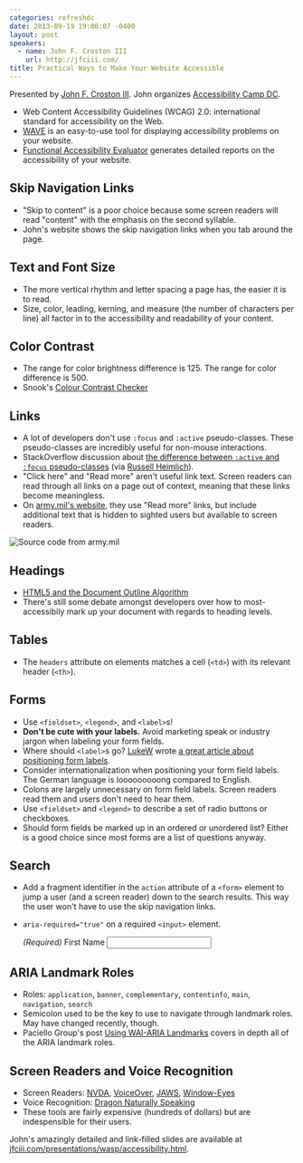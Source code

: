 ```yaml
---
categories: refreshdc
date: 2013-09-19 19:00:07 -0400
layout: post
speakers:
  - name: John F. Croston III
    url: http://jfciii.com/
title: Practical Ways to Make Your Website Accessible
---
```


Presented by [John F. Croston III](http://jfciii.com/). John organizes [Accessibility Camp DC](http://accessibilitycampdc.org/).

- Web Content Accessibility Guidelines (WCAG) 2.0: international standard for accessibility on the Web.
- [WAVE](http://wave.webaim.org/) is an easy-to-use tool for displaying accessibility problems on your website.
- [Functional Accessibility Evaluator](http://fae.cita.uiuc.edu/) generates detailed reports on the accessibility of your website.


## Skip Navigation Links

- "Skip to content" is a poor choice because some screen readers will read "content" with the emphasis on the second syllable.
- John's website shows the skip navigation links when you tab around the page.


## Text and Font Size

- The more vertical rhythm and letter spacing a page has, the easier it is to read.
- Size, color, leading, kerning, and measure (the number of characters per line) all factor in to the accessibility and readability of your content.


## Color Contrast

- The range for color brightness difference is 125. The range for color difference is 500.
- Snook's [Colour Contrast Checker](http://snook.ca/technical/colour_contrast/colour.html)


## Links

- A lot of developers don't use `:focus` and `:active` pseudo-classes. These pseudo-classes are incredibly useful for non-mouse interactions.
- StackOverflow discussion about [the difference between `:active` and `:focus` pseudo-classes](http://stackoverflow.com/questions/1677990/what-is-the-difference-between-focus-and-active) (via [Russell Heimlich](https://twitter.com/kingkool68/status/380834790150115328)).
- "Click here" and "Read more" aren't useful link text. Screen readers can read through all links on a page out of context, meaning that these links become meaningless.
- On [army.mil's website](http://www.army.mil/), they use "Read more" links, but include additional text that is hidden to sighted users but available to screen readers.

![Source code from army.mil](http://f.cl.ly/items/1T2p2O2S3H3t0m3B3U3b/Image%202013.09.19%207%3A26%3A38%20PM.png)


## Headings

- [HTML5 and the Document Outline Algorithm](http://coding.smashingmagazine.com/2011/08/16/html5-and-the-document-outlining-algorithm/)
- There's still some debate amongst developers over how to most-accessibily mark up your document with regards to heading levels.


## Tables

- The `headers` attribute on elements matches a cell (`<td>`) with its relevant header (`<th>`).


## Forms

- Use `<fieldset>`, `<legend>`, and `<label>`s!
- **Don't be cute with your labels.** Avoid marketing speak or industry jargon when labeling your form fields.
- Where should `<label>`s go? [LukeW](http://www.lukew.com/) wrote [a great article about positioning form labels](http://www.lukew.com/ff/entry.asp?504).
- Consider internationalization when positioning your form field labels. The German language is looooooooong compared to English.
- Colons are largely unnecessary on form field labels. Screen readers read them and users don't need to hear them.
- Use `<fieldset>` and `<legend>` to describe a set of radio buttons or checkboxes.
- Should form fields be marked up in an ordered or unordered list? Either is a good choice since most forms are a list of questions anyway.


## Search

- Add a fragment identifier in the `action` attribute of a `<form>` element to jump a user (and a screen reader) down to the search results. This way the user won't have to use the skip navigation links.
- `aria-required="true"` on a required `<input>` element.

	<label for="first-name"><em aria-hidde="true">(Required)</em> First Name</label>
	<input type="text" id="first-name" aria-required="true">


## ARIA Landmark Roles

- Roles: `application`, `banner`, `complementary`, `contentinfo`, `main`, `navigation`, `search`
- Semicolon used to be the key to use to navigate through landmark roles. May have changed recently, though.
- Paciello Group's post [Using WAI-ARIA Landmarks](http://blog.paciellogroup.com/2013/02/using-wai-aria-landmarks-2013/) covers in depth all of the ARIA landmark roles.


## Screen Readers and Voice Recognition

- Screen Readers: [NVDA](http://www.nvaccess.org/), [VoiceOver](http://www.apple.com/accessibility/osx/voiceover/‎), [JAWS](http://www.freedomscientific.com/products/fs/jaws-product-page.asp), [Window-Eyes](http://www.gwmicro.com/Window-Eyes/)
- Voice Recognition: [Dragon Naturally Speaking](http://www.nuance.com/dragon/index.htm)
- These tools are fairly expensive (hundreds of dollars) but are indespensible for their users.


John's amazingly detailed and link-filled slides are available at [jfciii.com/presentations/wasp/accessibility.html](http://jfciii.com/presentations/wasp/accessibility.html).